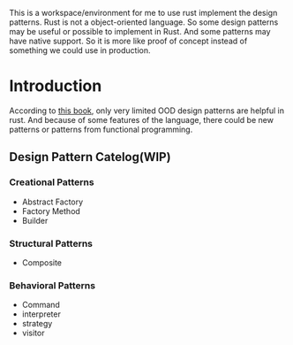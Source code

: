 This is a workspace/environment for me to use rust implement the design patterns.
Rust is not a object-oriented language. So some design patterns may be useful or possible to implement in Rust.
And some patterns may have native support.
So it is more like proof of concept instead of something we could use in production.

# Introduction
According to [this book](https://rust-unofficial.github.io/patterns/), only very limited OOD design patterns are helpful in rust. And because of some features of the language, there could be new patterns or patterns from functional programming.

## Design Pattern Catelog(WIP)
### Creational Patterns
* Abstract Factory
* Factory Method
* Builder
### Structural Patterns
* Composite
### Behavioral Patterns
* Command
* interpreter
* strategy
* visitor

